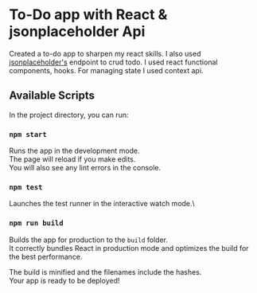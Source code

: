 # To-Do app with React & jsonplaceholder Api

Created a to-do app to sharpen my react skills. I also used [jsonplaceholder's](https://jsonplaceholder.typicode.com) endpoint to crud todo. I used react functional components, hooks. For managing state I used context api.

## Available Scripts

In the project directory, you can run:

### `npm start`

Runs the app in the development mode.\
The page will reload if you make edits.\
You will also see any lint errors in the console.

### `npm test`

Launches the test runner in the interactive watch mode.\

### `npm run build`

Builds the app for production to the `build` folder.\
It correctly bundles React in production mode and optimizes the build for the best performance.

The build is minified and the filenames include the hashes.\
Your app is ready to be deployed!
